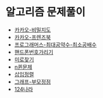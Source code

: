 알고리즘 문제풀이
========================

- [카카오-비밀지도](./secret-map.js)
- [카카오-프렌즈북](./friends-book.md)
- [프로그래머스-최대공약수-최소공배수](./gcdlcm.js)
- [핸드폰번호가리기](./hide-phone.md)
- [미로찾기](./maze.js)
- [n퀸문제](./n-queens.js)
- [삽입정렬](./insertion-sort.js)
- [그래프-부모정점](./mother-vertex.md)
- [124나라](./124-country.js)